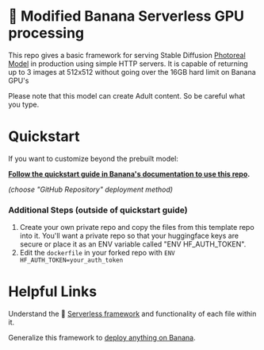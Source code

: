 
# 🍌 Modified Banana Serverless GPU processing

This repo gives a basic framework for serving Stable Diffusion [Photoreal Model](https://huggingface.co/dreamlike-art/dreamlike-photoreal-2.0) in production using simple HTTP servers. It is capable of returning up to 3 images at 512x512 without going over the 16GB hard limit on Banana GPU's

Please note that this model can create Adult content. So be careful what you type. 

# Quickstart

If you want to customize beyond the prebuilt model:

**[Follow the quickstart guide in Banana's documentation to use this repo](https://docs.banana.dev/banana-docs/quickstart).** 

*(choose "GitHub Repository" deployment method)*

### Additional Steps (outside of quickstart guide)

1. Create your own private repo and copy the files from this template repo into it. You'll want a private repo so that your huggingface keys are secure or place it as an ENV variable called "ENV HF_AUTH_TOKEN".
2. Edit the `dockerfile` in your forked repo with `ENV HF_AUTH_TOKEN=your_auth_token`


# Helpful Links
Understand the 🍌 [Serverless framework](https://docs.banana.dev/banana-docs/core-concepts/inference-server/serverless-framework) and functionality of each file within it.

Generalize this framework to [deploy anything on Banana](https://docs.banana.dev/banana-docs/resources/how-to-serve-anything-on-banana).


<br>


